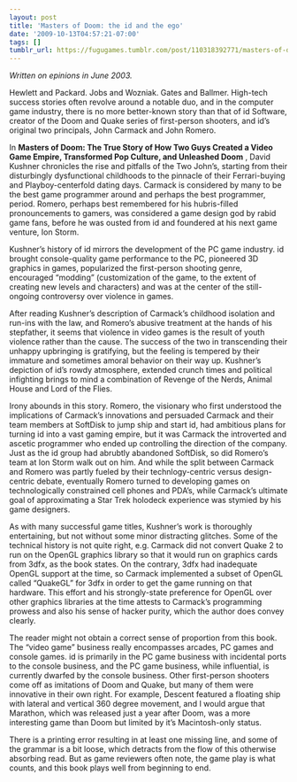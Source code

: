 ```yaml
---
layout: post
title: 'Masters of Doom: the id and the ego'
date: '2009-10-13T04:57:21-07:00'
tags: []
tumblr_url: https://fugugames.tumblr.com/post/110318392771/masters-of-doom-the-id-and-the-ego
---
```

_Written on epinions in June 2003._

Hewlett and Packard. Jobs and Wozniak. Gates and Ballmer. High-tech success stories often revolve around a notable duo, and in the computer game industry, there is no more better-known story than that of id Software, creator of the Doom and Quake series of first-person shooters, and id’s original two principals, John Carmack and John Romero.

In **Masters of Doom: The True Story of How Two Guys Created a Video Game Empire, Transformed Pop Culture, and Unleashed Doom** , David Kushner chronicles the rise and pitfalls of the Two John’s, starting from their disturbingly dysfunctional childhoods to the pinnacle of their Ferrari-buying and Playboy-centerfold dating days. Carmack is considered by many to be the best game programmer around and perhaps the best programmer, period. Romero, perhaps best remembered for his hubris-filled pronouncements to gamers, was considered a game design god by rabid game fans, before he was ousted from id and foundered at his next game venture, Ion Storm.

Kushner’s history of id mirrors the development of the PC game industry. id brought console-quality game performance to the PC, pioneered 3D graphics in games, popularized the first-person shooting genre, encouraged “modding” (customization of the game, to the extent of creating new levels and characters) and was at the center of the still-ongoing controversy over violence in games.

After reading Kushner’s description of Carmack’s childhood isolation and run-ins with the law, and Romero’s abusive treatment at the hands of his stepfather, it seems that violence in video games is the result of youth violence rather than the cause. The success of the two in transcending their unhappy upbringing is gratifying, but the feeling is tempered by their immature and sometimes amoral behavior on their way up. Kushner’s depiction of id’s rowdy atmosphere, extended crunch times and political infighting brings to mind a combination of Revenge of the Nerds, Animal House and Lord of the Flies.

Irony abounds in this story. Romero, the visionary who first understood the implications of Carmack’s innovations and persuaded Carmack and their team members at SoftDisk to jump ship and start id, had ambitious plans for turning id into a vast gaming empire, but it was Carmack the introverted and ascetic programmer who ended up controlling the direction of the company. Just as the id group had abrubtly abandoned SoftDisk, so did Romero’s team at Ion Storm walk out on him. And while the split between Carmack and Romero was partly fueled by their technlogy-centric versus design-centric debate, eventually Romero turned to developing games on technologically constrained cell phones and PDA’s, while Carmack’s ultimate goal of approximating a Star Trek holodeck experience was stymied by his game designers.

As with many successful game titles, Kushner’s work is thoroughly entertaining, but not without some minor distracting glitches. Some of the technical history is not quite right, e.g. Carmack did not convert Quake 2 to run on the OpenGL graphics library so that it would run on graphics cards from 3dfx, as the book states. On the contrary, 3dfx had inadequate OpenGL support at the time, so Carmack implemented a subset of OpenGL called “QuakeGL” for 3dfx in order to get the game running on that hardware. This effort and his strongly-state preference for OpenGL over other graphics libraries at the time attests to Carmack’s programming prowess and also his sense of hacker purity, which the author does convey clearly.

The reader might not obtain a correct sense of proportion from this book. The “video game” business really encompasses arcades, PC games and console games. id is primarily in the PC game business with incidental ports to the console business, and the PC game business, while influential, is currently dwarfed by the console business. Other first-person shooters come off as imitations of Doom and Quake, but many of them were innovative in their own right. For example, Descent featured a floating ship with lateral and vertical 360 degree movement, and I would argue that Marathon, which was released just a year after Doom, was a more interesting game than Doom but limited by it’s Macintosh-only status.

There is a printing error resulting in at least one missing line, and some of the grammar is a bit loose, which detracts from the flow of this otherwise absorbing read. But as game reviewers often note, the game play is what counts, and this book plays well from beginning to end.

